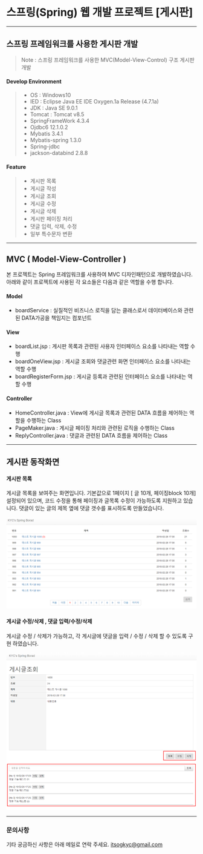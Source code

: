 ﻿스프링(Spring) 웹 개발 프로젝트 [게시판]
===================

----------

스프링 프레임워크를 사용한 게시판 개발
-------------
> Note :
>  스프링 프레임워크를 사용한 MVC(Model-View-Control) 구조 게시판 개발

#### Develop Environment

>- OS : Windows10
>- IED : Eclipse Java EE IDE Oxygen.1a Release (4.7.1a)
>- JDK : Java SE 9.0.1 
>- Tomcat : Tomcat v8.5
>- SpringFrameWork 4.3.4
>- Ojdbc6 12.1.0.2
>- Mybatis 3.4.1
>- Mybatis-spring 1.3.0
>- Spring-jdbc 
>- jackson-databind 2.8.8


#### Feature
>- 게시판 목록
>- 게시글 작성
>- 게시글 조회
>- 게시글 수정
>- 게시글 삭제 
>- 게시판 페이징 처리
>- 댓글 입력, 삭제, 수정
>- 일부 특수문자 변환


----------
MVC ( Model-View-Controller ) 
-------------
본 프로젝트는 Spring 프레임워크를 사용하여 MVC 디자인패턴으로 개발하였습니다. 
아래와 같이 프로젝트에 사용된 각 요소들은 다음과 같은 역할을 수행 합니다. 
#### **Model** 
 * boardService : 실질적인 비즈니스 로직을 담는 클래스로서 데이터베이스와 관련된 DATA가공을 책임지는 
 컴포넌트

#### **View**
* boardList.jsp : 게시판 목록과 관련된 사용자 인터페이스 요소를 나타내는 역할 수행
* boardOneView.jsp : 게시글 조회와 댓글관련 화면 인터페이스 요소를 나타내는 역할 수행
* boardRegisterForm.jsp : 게시글 등록과 관련된 인터페이스 요소를 나타내는 역할 수행

#### **Controller**    
* HomeController.java : View에 게시글 목록과 관련된 DATA 흐름을 제어하는 역할을 수행하는 Class
* PageMaker.java : 게시글 페이징 처리와 관련된 로직을 수행하는 Class
* ReplyController.java : 댓글과 관련된 DATA 흐름을 제어하는 Class


------------

게시판 동작화면
-------------

####  **게시판 목록**
게시글 목록을 보여주는 화면입니다. 기본값으로 1페이지 [ 글 10개, 페이징block 10개] 설정되어 있으며, 코드 수정을 통해 페이징과 글목록 수정이 가능하도록 지원하고 있습니다.
 댓글이 있는 글의 제목 옆에 댓글 갯수를 표시하도록 만들었습니다.
 
![enter image description here](https://github.com/itsogkyc/Spring_Board/blob/master/imgfile/img_01.png?raw=true)

####  **게시글 수정/삭제 , 댓글 입력/수정/삭제**
게시글 수정 / 삭제가 가능하고, 각 게시글에 댓글을 입력 / 수정 / 삭제 할 수 있도록 구현 하였습니다.

![enter image description here](https://github.com/itsogkyc/Spring_Board/blob/master/imgfile/img_04.png?raw=true)

----------

### 문의사항
기타 궁금하신 사항은 아래 메일로 연락 주세요.
itsogkyc@gmail.com

